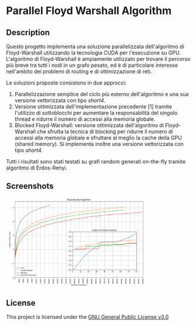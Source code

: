 # Parallel Floyd Warshall Algorithm



## Description
Questo progetto implementa una soluzione parallelizzata dell'algoritmo di Floyd-Warshall utilizzando la tecnologia CUDA per l'esecuzione su GPU. L'algoritmo di Floyd-Warshall è ampiamente utilizzato per trovare il percorso più breve tra tutti i nodi in un grafo pesato, ed è di particolare interesse nell'ambito dei problemi di routing e di ottimizzazione di reti.

Le soluzioni proposte consistono in due approcci:
1. Parallelizzazione semplice del ciclo più esterno dell'algoritmo e una sua versione vettorizzata con tipo *short4*.
2. Versione ottimizzata dell'implementazione precedente [1] tramite l'utilizzo di sottoblocchi per aumentare la responsabilità del singolo thread e ridurre il numero di accessi alla memoria globale.
3. Blocked Floyd-Warshall: versione ottimizzata dell'algoritmo di Floyd-Warshall che sfrutta la tecnica di blocking per ridurre il numero di accessi alla memoria globale e sfruttare al meglio la cache della GPU (shared memory). Si implementa inoltre una versione vettorizzata con tipo *short4*.

Tutti i risultati sono stati testati su grafi random generati on-the-fly tramite algoritmo di Erdos-Renyi.


## Screenshots
<img src="./images/final_results.png" width=75% height=75%>


## License
This project is licensed under the [GNU General Public License v3.0](LICENSE)

